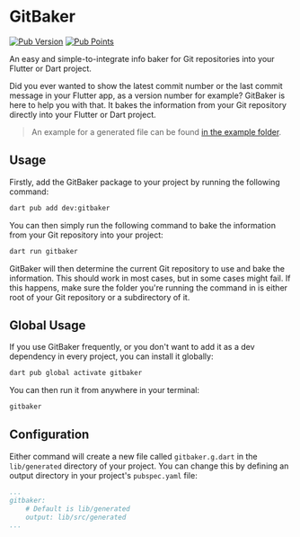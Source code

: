 # GitBaker

[![Pub Version](https://img.shields.io/pub/v/gitbaker)](https://pub.dev/packages/gitbaker) [![Pub Points](https://img.shields.io/pub/points/gitbaker)](https://pub.dev/packages/gitbaker/score)

An easy and simple-to-integrate info baker for Git repositories into your Flutter or Dart project.

Did you ever wanted to show the latest commit number or the last commit message in your Flutter app, as a version number for example? GitBaker is here to help you with that. It bakes the information from your Git repository directly into your Flutter or Dart project.

> An example for a generated file can be found [in the example folder](https://github.com/JHubi1/gitbaker/blob/main/example/gitbaker.g.dart).

## Usage

Firstly, add the GitBaker package to your project by running the following command:

```bash
dart pub add dev:gitbaker
```

You can then simply run the following command to bake the information from your Git repository into your project:

```bash
dart run gitbaker
```

GitBaker will then determine the current Git repository to use and bake the information. This should work in most cases, but in some cases might fail. If this happens, make sure the folder you're running the command in is either root of your Git repository or a subdirectory of it.

## Global Usage

If you use GitBaker frequently, or you don't want to add it as a dev dependency in every project, you can install it globally:

```bash
dart pub global activate gitbaker
```

You can then run it from anywhere in your terminal:

```bash
gitbaker
```

## Configuration

Either command will create a new file called `gitbaker.g.dart` in the `lib/generated` directory of your project. You can change this by defining an output directory in your project's `pubspec.yaml` file:

```yaml
...
gitbaker:
    # Default is lib/generated
    output: lib/src/generated
...
```
